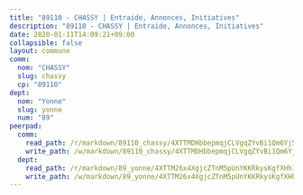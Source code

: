 ```yaml
---
title: "89110 - CHASSY | Entraide, Annonces, Initiatives"
description: "89110 - CHASSY | Entraide, Annonces, Initiatives"
date: 2020-01-11T14:09:21+09:00
collapsible: false
layout: commune
comm:
  nom: "CHASSY"
  slug: chassy
  cp: "89110"
dept:
  nom: "Yonne"
  slug: yonne
  num: "89"
peerpad:
  comm:
    read_path: /r/markdown/89110_chassy/4XTTMDHbbepmqjCLVgqZYvBi1Qm6Yj5wtQZuLarCy77Nqe6s3
    write_path: /w/markdown/89110_chassy/4XTTMDHbbepmqjCLVgqZYvBi1Qm6Yj5wtQZuLarCy77Nqe6s3-K3TgUNoDpaK7id3iTpNtjDUtAWgdhT3r4gPSnD33DJQYaEsLckruZRj2sbpCd3BuBG676mQxMKbuiFzF2xtXU87AnPm46efLbf5iVkcX1a1apuQdXmmUY1NKWWn47VD895a6j2Sd
  dept:
    read_path: /r/markdown/89_yonne/4XTTM26x4XgjcZTnM5pUnYKKRkysKgfXHh1wiigoPHqn9LDKB
    write_path: /w/markdown/89_yonne/4XTTM26x4XgjcZTnM5pUnYKKRkysKgfXHh1wiigoPHqn9LDKB-K3TgU4xaMVqzoRnPJNyddApuMoWvJyHL35bzooauYvdhG3MLg3ikjpoueq9BDtqVP4hJBQxpPxix2gohzXyST9tZPnEkyXpDMdHiAFpx7EU6e8WgvFk7NPsBQepM8o13bG9dyqq7
---
```


